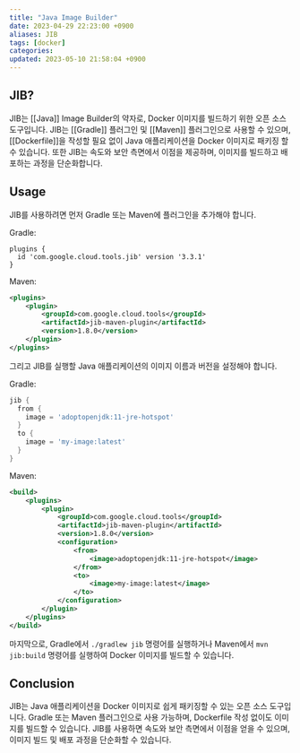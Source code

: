 ```yaml
---
title: "Java Image Builder"
date: 2023-04-29 22:23:00 +0900
aliases: JIB
tags: [docker]
categories: 
updated: 2023-05-10 21:58:04 +0900
---
```


## JIB?

JIB는 [[Java]] Image Builder의 약자로, Docker 이미지를 빌드하기 위한 오픈 소스 도구입니다. JIB는 [[Gradle]] 플러그인 및 [[Maven]] 플러그인으로 사용할 수 있으며, [[Dockerfile]]을 작성할 필요 없이 Java 애플리케이션을 Docker 이미지로 패키징 할 수 있습니다. 또한 JIB는 속도와 보안 측면에서 이점을 제공하며, 이미지를 빌드하고 배포하는 과정을 단순화합니다.

## Usage

JIB를 사용하려면 먼저 Gradle 또는 Maven에 플러그인을 추가해야 합니다.

Gradle:

```
plugins {
  id 'com.google.cloud.tools.jib' version '3.3.1'
}
```

Maven:

```xml
<plugins>
    <plugin>
        <groupId>com.google.cloud.tools</groupId>
        <artifactId>jib-maven-plugin</artifactId>
        <version>1.8.0</version>
    </plugin>
</plugins>
```

그리고 JIB를 실행할 Java 애플리케이션의 이미지 이름과 버전을 설정해야 합니다.

Gradle:

```groovy
jib {
  from {
    image = 'adoptopenjdk:11-jre-hotspot'
  }
  to {
    image = 'my-image:latest'
  }
}
```

Maven:

```xml
<build>
    <plugins>
        <plugin>
            <groupId>com.google.cloud.tools</groupId>
            <artifactId>jib-maven-plugin</artifactId>
            <version>1.8.0</version>
            <configuration>
                <from>
                    <image>adoptopenjdk:11-jre-hotspot</image>     
                </from>             
                <to>           
                    <image>my-image:latest</image>           
                </to>         
            </configuration>     
        </plugin>   
    </plugins> 
</build>
```

마지막으로, Gradle에서 `./gradlew jib` 명령어를 실행하거나 Maven에서 `mvn jib:build` 명령어를 실행하여 Docker 이미지를 빌드할 수 있습니다.

## Conclusion

JIB는 Java 애플리케이션을 Docker 이미지로 쉽게 패키징할 수 있는 오픈 소스 도구입니다. Gradle 또는 Maven 플러그인으로 사용 가능하며, Dockerfile 작성 없이도 이미지를 빌드할 수 있습니다. JIB를 사용하면 속도와 보안 측면에서 이점을 얻을 수 있으며, 이미지 빌드 및 배포 과정을 단순화할 수 있습니다.
